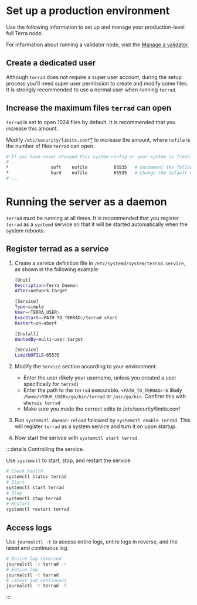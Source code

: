 # Set up a production environment

Use the following information to set up and manage your production-level full Terra node.

For information about running a validator node, visit the [Manage a validator](../manage-a-terra-validator/README.md).


## Create a dedicated user

Although `terrad` does not require a super user account, during the setup process you'll need super user permission to create and modify some files. It is strongly recommended to use a normal user when running `terrad`.

## Increase the maximum files `terrad` can open

`terrad` is set to open 1024 files by default. It is recommended that you increase this amount.

Modify `/etc/security/limits.conf`[*](https://linux.die.net/man/5/limits.conf) to increase the amount, where `nofile` is the number of files `terrad` can open.

```bash
# If you have never changed this system config or your system is fresh, most of this file will be commented
# ...
*                soft    nofile          65535   # Uncomment the following two lines at the bottom
*                hard    nofile          65535   # Change the default values to ~65535
# ...
```

# Running the server as a daemon

`terrad` must be running at all times. It is recommended that you register `terrad` as a `systemd` service so that it will be started automatically when the system reboots.

## Register terrad as a service

1. Create a service definition file in `/etc/systemd/system/terrad.service`, as shown in the following example:

   ```bash
   [Unit]
   Description=Terra Daemon
   After=network.target

   [Service]
   Type=simple
   User=<TERRA_USER>
   ExecStart=<PATH_TO_TERRAD>/terrad start  
   Restart=on-abort

   [Install]
   WantedBy=multi-user.target

   [Service]
   LimitNOFILE=65535  
   ```

2. Modify the `Service` section according to your environment:

   - Enter the user (likely your username, unless you created a user specifically for `terrad`)
   - Enter the path to the `terrad` executable. `<PATH_TO_TERRAD>` is likely `/home/<YOUR_USER>/go/bin/terrad` or `/usr/go/bin`. Confirm this with `whereis terrad`
   - Make sure you made the correct edits to /etc/security/limits.conf


3. Run `systemctl daemon-reload` followed by `systemctl enable terrad`. This will register `terrad` as a system service and turn it on upon startup.

4. Now start the serivce with `systemctl start terrad`.

:::details Controlling the service.

Use `systemctl` to start, stop, and restart the service.

```bash
# Check health
systemctl status terrad
# Start
systemctl start terrad
# Stop
systemctl stop terrad
# Restart
systemctl restart terrad
```

## Access logs

Use `journalctl -t` to access entire logs, entire logs in reverse, and the latest and continuous log.

```bash
# Entire log reversed
journalctl -t terrad -r
# Entire log
journalctl -t terrad
# Latest and continuous
journalctl -t terrad -f
```

:::
